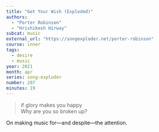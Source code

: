 ```yaml
---
title: "Get Your Wish (Exploded)"
authors:
  - "Porter Robinson"
  - "Hrishikesh Hirway"
subcat: music
external_url: "https://songexploder.net/porter-robinson"
course: inner
tags:
  - desire
  - music
year: 2021
month: apr
series: song-exploder
number: 207
minutes: 19
---
```


> if glory makes you happy  
Why are you so broken up?

On making music for—and despite—the attention.
